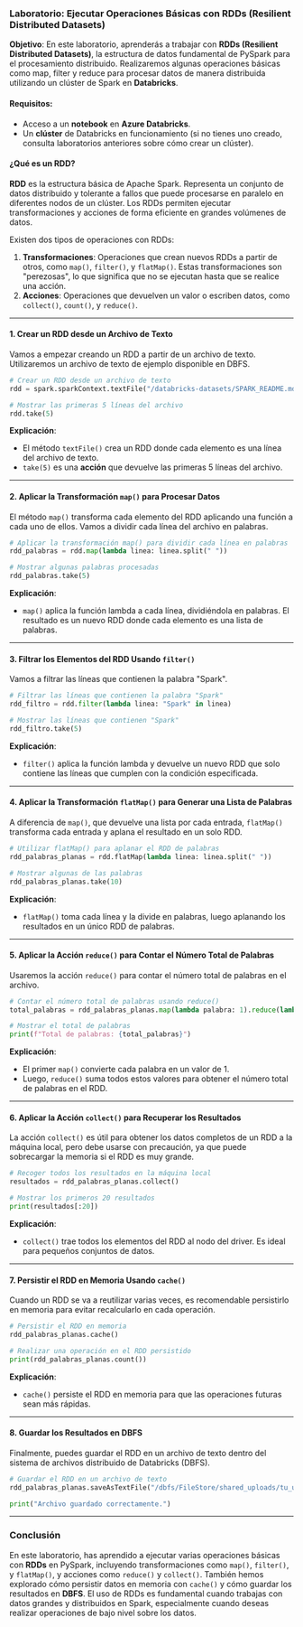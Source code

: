 ### Laboratorio: Ejecutar Operaciones Básicas con RDDs (Resilient Distributed Datasets)

**Objetivo**: En este laboratorio, aprenderás a trabajar con **RDDs (Resilient Distributed Datasets)**, la estructura de datos fundamental de PySpark para el procesamiento distribuido. Realizaremos algunas operaciones básicas como map, filter y reduce para procesar datos de manera distribuida utilizando un clúster de Spark en **Databricks**.

#### Requisitos:
- Acceso a un **notebook** en **Azure Databricks**.
- Un **clúster** de Databricks en funcionamiento (si no tienes uno creado, consulta laboratorios anteriores sobre cómo crear un clúster).

#### ¿Qué es un RDD?

**RDD** es la estructura básica de Apache Spark. Representa un conjunto de datos distribuido y tolerante a fallos que puede procesarse en paralelo en diferentes nodos de un clúster. Los RDDs permiten ejecutar transformaciones y acciones de forma eficiente en grandes volúmenes de datos.

Existen dos tipos de operaciones con RDDs:
1. **Transformaciones**: Operaciones que crean nuevos RDDs a partir de otros, como `map()`, `filter()`, y `flatMap()`. Estas transformaciones son "perezosas", lo que significa que no se ejecutan hasta que se realice una acción.
2. **Acciones**: Operaciones que devuelven un valor o escriben datos, como `collect()`, `count()`, y `reduce()`.

---

#### 1. **Crear un RDD desde un Archivo de Texto**

Vamos a empezar creando un RDD a partir de un archivo de texto. Utilizaremos un archivo de texto de ejemplo disponible en DBFS.

```python
# Crear un RDD desde un archivo de texto
rdd = spark.sparkContext.textFile("/databricks-datasets/SPARK_README.md")

# Mostrar las primeras 5 líneas del archivo
rdd.take(5)
```

**Explicación**:
- El método `textFile()` crea un RDD donde cada elemento es una línea del archivo de texto.
- `take(5)` es una **acción** que devuelve las primeras 5 líneas del archivo.

---

#### 2. **Aplicar la Transformación `map()` para Procesar Datos**

El método `map()` transforma cada elemento del RDD aplicando una función a cada uno de ellos. Vamos a dividir cada línea del archivo en palabras.

```python
# Aplicar la transformación map() para dividir cada línea en palabras
rdd_palabras = rdd.map(lambda linea: linea.split(" "))

# Mostrar algunas palabras procesadas
rdd_palabras.take(5)
```

**Explicación**:
- `map()` aplica la función lambda a cada línea, dividiéndola en palabras. El resultado es un nuevo RDD donde cada elemento es una lista de palabras.

---

#### 3. **Filtrar los Elementos del RDD Usando `filter()`**

Vamos a filtrar las líneas que contienen la palabra "Spark".

```python
# Filtrar las líneas que contienen la palabra "Spark"
rdd_filtro = rdd.filter(lambda linea: "Spark" in linea)

# Mostrar las líneas que contienen "Spark"
rdd_filtro.take(5)
```

**Explicación**:
- `filter()` aplica la función lambda y devuelve un nuevo RDD que solo contiene las líneas que cumplen con la condición especificada.

---

#### 4. **Aplicar la Transformación `flatMap()` para Generar una Lista de Palabras**

A diferencia de `map()`, que devuelve una lista por cada entrada, `flatMap()` transforma cada entrada y aplana el resultado en un solo RDD.

```python
# Utilizar flatMap() para aplanar el RDD de palabras
rdd_palabras_planas = rdd.flatMap(lambda linea: linea.split(" "))

# Mostrar algunas de las palabras
rdd_palabras_planas.take(10)
```

**Explicación**:
- `flatMap()` toma cada línea y la divide en palabras, luego aplanando los resultados en un único RDD de palabras.

---

#### 5. **Aplicar la Acción `reduce()` para Contar el Número Total de Palabras**

Usaremos la acción `reduce()` para contar el número total de palabras en el archivo.

```python
# Contar el número total de palabras usando reduce()
total_palabras = rdd_palabras_planas.map(lambda palabra: 1).reduce(lambda a, b: a + b)

# Mostrar el total de palabras
print(f"Total de palabras: {total_palabras}")
```

**Explicación**:
- El primer `map()` convierte cada palabra en un valor de 1.
- Luego, `reduce()` suma todos estos valores para obtener el número total de palabras en el RDD.

---

#### 6. **Aplicar la Acción `collect()` para Recuperar los Resultados**

La acción `collect()` es útil para obtener los datos completos de un RDD a la máquina local, pero debe usarse con precaución, ya que puede sobrecargar la memoria si el RDD es muy grande.

```python
# Recoger todos los resultados en la máquina local
resultados = rdd_palabras_planas.collect()

# Mostrar los primeros 20 resultados
print(resultados[:20])
```

**Explicación**:
- `collect()` trae todos los elementos del RDD al nodo del driver. Es ideal para pequeños conjuntos de datos.

---

#### 7. **Persistir el RDD en Memoria Usando `cache()`**

Cuando un RDD se va a reutilizar varias veces, es recomendable persistirlo en memoria para evitar recalcularlo en cada operación.

```python
# Persistir el RDD en memoria
rdd_palabras_planas.cache()

# Realizar una operación en el RDD persistido
print(rdd_palabras_planas.count())
```

**Explicación**:
- `cache()` persiste el RDD en memoria para que las operaciones futuras sean más rápidas.

---

#### 8. **Guardar los Resultados en DBFS**

Finalmente, puedes guardar el RDD en un archivo de texto dentro del sistema de archivos distribuido de Databricks (DBFS).

```python
# Guardar el RDD en un archivo de texto
rdd_palabras_planas.saveAsTextFile("/dbfs/FileStore/shared_uploads/tu_usuario/palabras.txt")

print("Archivo guardado correctamente.")
```

---

### Conclusión

En este laboratorio, has aprendido a ejecutar varias operaciones básicas con **RDDs** en PySpark, incluyendo transformaciones como `map()`, `filter()`, y `flatMap()`, y acciones como `reduce()` y `collect()`. También hemos explorado cómo persistir datos en memoria con `cache()` y cómo guardar los resultados en **DBFS**. El uso de RDDs es fundamental cuando trabajas con datos grandes y distribuidos en Spark, especialmente cuando deseas realizar operaciones de bajo nivel sobre los datos.